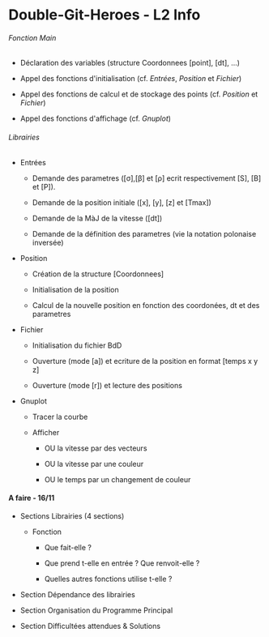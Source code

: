 # Double-Git-Heroes - L2 Info

###### Fonction Main

* Déclaration des variables (structure Coordonnees [point], [dt], ...)

* Appel des fonctions d'initialisation (cf. *Entrées*, *Position* et *Fichier*)

* Appel des fonctions de calcul et de stockage des points (cf. *Position* et *Fichier*)

* Appel des fonctions d'affichage (cf. *Gnuplot*)

###### Librairies

* Entrées

  * Demande des parametres ([σ],[β] et [ρ] ecrit respectivement [S], [B] et [P]).

  * Demande de la position initiale ([x], [y], [z] et [Tmax])

  * Demande de la MàJ de la vitesse ([dt])

  * Demande de la définition des parametres (vie la notation polonaise inversée)

* Position

  * Création de la structure [Coordonnees]

  * Initialisation de la position

  * Calcul de la nouvelle position en fonction des coordonées, dt et des parametres

* Fichier

  * Initialisation du fichier BdD 

  * Ouverture (mode [a]) et ecriture de la position en format [temps x y z]

  * Ouverture (mode [r]) et lecture des positions

* Gnuplot

  * Tracer la courbe

  * Afficher

    * OU la vitesse par des vecteurs

    * OU la vitesse par une couleur

    * OU le temps par un changement de couleur


#### A faire - 16/11

* Sections Librairies (4 sections)

  * Fonction

    * Que fait-elle ?

    * Que prend t-elle en entrée ? Que renvoit-elle ?

    * Quelles autres fonctions utilise t-elle ?

* Section Dépendance des librairies

* Section Organisation du Programme Principal

* Section Difficultées attendues & Solutions
